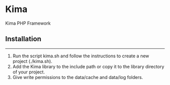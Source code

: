 Kima
====

Kima PHP Framework

Installation
---
---
1. Run the script kima.sh and follow the instructions to create a new project (./kima.sh).
2. Add the Kima library to the include path or copy it to the library directory of your project.
3. Give write permissions to the data/cache and data/log folders.
